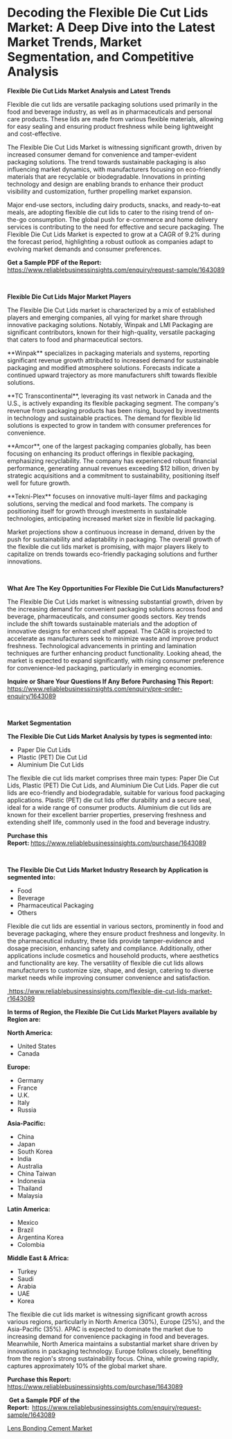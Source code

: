 <p><h1>Decoding the Flexible Die Cut Lids Market: A Deep Dive into the Latest Market Trends, Market Segmentation, and Competitive Analysis</h1></p><p><strong>Flexible Die Cut Lids Market Analysis and Latest Trends</strong></p>
<p><p>Flexible die cut lids are versatile packaging solutions used primarily in the food and beverage industry, as well as in pharmaceuticals and personal care products. These lids are made from various flexible materials, allowing for easy sealing and ensuring product freshness while being lightweight and cost-effective.</p><p>The Flexible Die Cut Lids Market is witnessing significant growth, driven by increased consumer demand for convenience and tamper-evident packaging solutions. The trend towards sustainable packaging is also influencing market dynamics, with manufacturers focusing on eco-friendly materials that are recyclable or biodegradable. Innovations in printing technology and design are enabling brands to enhance their product visibility and customization, further propelling market expansion.</p><p>Major end-use sectors, including dairy products, snacks, and ready-to-eat meals, are adopting flexible die cut lids to cater to the rising trend of on-the-go consumption. The global push for e-commerce and home delivery services is contributing to the need for effective and secure packaging. The Flexible Die Cut Lids Market is expected to grow at a CAGR of 9.2% during the forecast period, highlighting a robust outlook as companies adapt to evolving market demands and consumer preferences.</p></p>
<p><strong>Get a Sample PDF of the Report:&nbsp;</strong> <a href="https://www.reliablebusinessinsights.com/enquiry/request-sample/1643089?utm_campaign=3043&utm_medium=2&utm_source=Github&utm_content=ia&utm_term=28032025&utm_id=flexible-die-cut-lids">https://www.reliablebusinessinsights.com/enquiry/request-sample/1643089</a></p>
<p>&nbsp;</p>
<p><strong>Flexible Die Cut Lids Major Market Players</strong></p>
<p><p>The Flexible Die Cut Lids market is characterized by a mix of established players and emerging companies, all vying for market share through innovative packaging solutions. Notably, Winpak and LMI Packaging are significant contributors, known for their high-quality, versatile packaging that caters to food and pharmaceutical sectors. </p><p>**Winpak** specializes in packaging materials and systems, reporting significant revenue growth attributed to increased demand for sustainable packaging and modified atmosphere solutions. Forecasts indicate a continued upward trajectory as more manufacturers shift towards flexible solutions.</p><p>**TC Transcontinental**, leveraging its vast network in Canada and the U.S., is actively expanding its flexible packaging segment. The company's revenue from packaging products has been rising, buoyed by investments in technology and sustainable practices. The demand for flexible lid solutions is expected to grow in tandem with consumer preferences for convenience.</p><p>**Amcor**, one of the largest packaging companies globally, has been focusing on enhancing its product offerings in flexible packaging, emphasizing recyclability. The company has experienced robust financial performance, generating annual revenues exceeding $12 billion, driven by strategic acquisitions and a commitment to sustainability, positioning itself well for future growth.</p><p>**Tekni-Plex** focuses on innovative multi-layer films and packaging solutions, serving the medical and food markets. The company is positioning itself for growth through investments in sustainable technologies, anticipating increased market size in flexible lid packaging.</p><p>Market projections show a continuous increase in demand, driven by the push for sustainability and adaptability in packaging. The overall growth of the flexible die cut lids market is promising, with major players likely to capitalize on trends towards eco-friendly packaging solutions and further innovations.</p></p>
<p>&nbsp;</p>
<p><strong>What Are The Key Opportunities For Flexible Die Cut Lids Manufacturers?</strong></p>
<p><p>The Flexible Die Cut Lids market is witnessing substantial growth, driven by the increasing demand for convenient packaging solutions across food and beverage, pharmaceuticals, and consumer goods sectors. Key trends include the shift towards sustainable materials and the adoption of innovative designs for enhanced shelf appeal. The CAGR is projected to accelerate as manufacturers seek to minimize waste and improve product freshness. Technological advancements in printing and lamination techniques are further enhancing product functionality. Looking ahead, the market is expected to expand significantly, with rising consumer preference for convenience-led packaging, particularly in emerging economies.</p></p>
<p><strong>Inquire or Share Your Questions If Any Before Purchasing This Report:</strong> <a href="https://www.reliablebusinessinsights.com/enquiry/pre-order-enquiry/1643089?utm_campaign=3043&utm_medium=2&utm_source=Github&utm_content=ia&utm_term=28032025&utm_id=flexible-die-cut-lids">https://www.reliablebusinessinsights.com/enquiry/pre-order-enquiry/1643089</a></p>
<p>&nbsp;</p>
<p><strong>Market Segmentation</strong></p>
<p><strong>The Flexible Die Cut Lids Market Analysis by types is segmented into:</strong></p>
<p><ul><li>Paper Die Cut Lids</li><li>Plastic (PET) Die Cut Lid</li><li>Aluminium Die Cut Lids</li></ul></p>
<p><p>The flexible die cut lids market comprises three main types: Paper Die Cut Lids, Plastic (PET) Die Cut Lids, and Aluminium Die Cut Lids. Paper die cut lids are eco-friendly and biodegradable, suitable for various food packaging applications. Plastic (PET) die cut lids offer durability and a secure seal, ideal for a wide range of consumer products. Aluminium die cut lids are known for their excellent barrier properties, preserving freshness and extending shelf life, commonly used in the food and beverage industry.</p></p>
<p><strong>Purchase this Report:&nbsp;</strong><a href="https://www.reliablebusinessinsights.com/purchase/1643089?utm_campaign=3043&utm_medium=2&utm_source=Github&utm_content=ia&utm_term=28032025&utm_id=flexible-die-cut-lids">https://www.reliablebusinessinsights.com/purchase/1643089</a></p>
<p>&nbsp;</p>
<p><strong>The Flexible Die Cut Lids Market Industry Research by Application is segmented into:</strong></p>
<p><ul><li>Food</li><li>Beverage</li><li>Pharmaceutical Packaging</li><li>Others</li></ul></p>
<p><p>Flexible die cut lids are essential in various sectors, prominently in food and beverage packaging, where they ensure product freshness and longevity. In the pharmaceutical industry, these lids provide tamper-evidence and dosage precision, enhancing safety and compliance. Additionally, other applications include cosmetics and household products, where aesthetics and functionality are key. The versatility of flexible die cut lids allows manufacturers to customize size, shape, and design, catering to diverse market needs while improving consumer convenience and satisfaction.</p></p>
<p><a href="https://www.reliablebusinessinsights.com/flexible-die-cut-lids-market-r1643089?utm_campaign=3043&utm_medium=2&utm_source=Github&utm_content=ia&utm_term=28032025&utm_id=flexible-die-cut-lids">&nbsp;https://www.reliablebusinessinsights.com/flexible-die-cut-lids-market-r1643089</a></p>
<p><strong>In terms of Region, the Flexible Die Cut Lids Market Players available by Region are:</strong></p>
<p>
    <p> <strong> North America: </strong>
        <ul>
            <li>United States</li>
            <li>Canada</li>
        </ul>
        </p> 
    <p> <strong> Europe: </strong>
        <ul>
            <li>Germany</li>
            <li>France</li>
            <li>U.K.</li>
            <li>Italy</li>
            <li>Russia</li>
        </ul>
        </p> 
    <p> <strong> Asia-Pacific: </strong>
        <ul>
            <li>China</li>
            <li>Japan</li>
            <li>South Korea</li>
            <li>India</li>
            <li>Australia</li>
            <li>China Taiwan</li>
            <li>Indonesia</li>
            <li>Thailand</li>
            <li>Malaysia</li>
        </ul>
        </p> 
    <p> <strong> Latin America: </strong>
        <ul>
            <li>Mexico</li>
            <li>Brazil</li>
            <li>Argentina Korea</li>
            <li>Colombia</li>
        </ul>
        </p> 
    <p> <strong> Middle East & Africa: </strong>
        <ul>
            <li>Turkey</li>
            <li>Saudi</li>
            <li>Arabia</li>
            <li>UAE</li>
            <li>Korea</li>
        </ul>
    </p>
    </p>
<p><p>The flexible die cut lids market is witnessing significant growth across various regions, particularly in North America (30%), Europe (25%), and the Asia-Pacific (35%). APAC is expected to dominate the market due to increasing demand for convenience packaging in food and beverages. Meanwhile, North America maintains a substantial market share driven by innovations in packaging technology. Europe follows closely, benefiting from the region's strong sustainability focus. China, while growing rapidly, captures approximately 10% of the global market share.</p></p>
<p><strong>Purchase this Report: </strong><a href="https://www.reliablebusinessinsights.com/purchase/1643089?utm_campaign=3043&utm_medium=2&utm_source=Github&utm_content=ia&utm_term=28032025&utm_id=flexible-die-cut-lids">https://www.reliablebusinessinsights.com/purchase/1643089</a></p>
<p>&nbsp;<strong>Get a Sample PDF of the Report:&nbsp;&nbsp;</strong><a href="https://www.reliablebusinessinsights.com/enquiry/request-sample/1643089?utm_campaign=3043&utm_medium=2&utm_source=Github&utm_content=ia&utm_term=28032025&utm_id=flexible-die-cut-lids">https://www.reliablebusinessinsights.com/enquiry/request-sample/1643089</a></p>
<p><strong></strong></p>
<p><p><a href="https://github.com/hannajuana198484/Market-Research-Report-List-1/blob/main/lens-bonding-cement-market.md?utm_campaign=3043&utm_medium=2&utm_source=Github&utm_content=ia&utm_term=28032025&utm_id=flexible-die-cut-lids">Lens Bonding Cement Market</a></p></p>